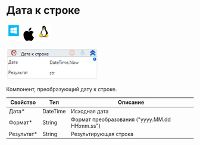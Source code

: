 # Дата к строке

![](<../../../../.gitbook/assets/image (119) (41).png>)

![](<../../../../.gitbook/assets/image (294).png>)

Компонент, преобразующий дату к строке.

| Свойство    | Тип      | Описание                                      |
| ----------- | -------- | --------------------------------------------- |
| Дата\*      | DateTime | Исходная дата                                 |
| Формат\*    | String   | Формат преобразования ("yyyy.MM.dd HH:mm.ss") |
| Результат\* | String   | Результирующая строка                         |
